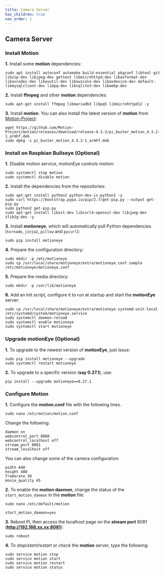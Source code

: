```yaml
---
title: Camera Server
has_children: true
nav_order: 1
---
```


## Camera Server

### Install Motion

**1.** Install some **motion** dependencies:

```
sudo apt install autoconf automake build-essential pkgconf libtool git libzip-dev libjpeg-dev gettext libmicrohttpd-dev libavformat-dev libavcodec-dev libavutil-dev libswscale-dev libavdevice-dev default-libmysqlclient-dev libpq-dev libsqlite3-dev libwebp-dev
```

**2.** Install **ffmpeg** and other **motion** dependencies:

```
sudo apt-get install ffmpeg libmariadb3 libpq5 libmicrohttpd12 -y
```

**3.** Install **motion**. You can also install the latest version of **motion** from [Motion-Project](https://github.com/Motion-Project/motion/releases):

```
wget https://github.com/Motion-Project/motion/releases/download/release-4.3.2/pi_buster_motion_4.3.2-1_armhf.deb 
sudo dpkg -i pi_buster_motion_4.3.2-1_armhf.deb 
```

### Install on Raspbian Bullseye (Optional)

**1.** Disable motion service, motionEye controls motion:

```
sudo systemctl stop motion
sudo systemctl disable motion 
```

**2.** Install the dependencies from the repositories:

```
sudo apt-get install python2 python-dev-is-python2 -y
sudo curl https://bootstrap.pypa.io/pip/2.7/get-pip.py --output get-pip.py
sudo python2 get-pip.py
sudo apt-get install libssl-dev libcurl4-openssl-dev libjpeg-dev zlib1g-dev -y
```

**3.** Install **motioneye**, which will automatically pull Python dependencies (`tornado`, `jinja2`, `pillow` and `pycurl`):

`sudo pip install motioneye`

**4.** Prepare the configuration directory:

```
sudo mkdir -p /etc/motioneye
sudo cp /usr/local/share/motioneye/extra/motioneye.conf.sample /etc/motioneye/motioneye.conf
```

**5.** Prepare the media directory:

`sudo mkdir -p /var/lib/motioneye`

**6.** Add an init script, configure it to run at startup and start the **motionEye** server:

```
sudo cp /usr/local/share/motioneye/extra/motioneye.systemd-unit-local /etc/systemd/system/motioneye.service
sudo systemctl daemon-reload
sudo systemctl enable motioneye
sudo systemctl start motioneye
```

### Upgrade motionEye (Optional)

**1.** To upgrade to the newest version of **motionEye**, just issue:

```
sudo pip install motioneye --upgrade
sudo systemctl restart motioneye
```

**2.** To upgrade to a specific version (**say 0.27.1**), use:

`pip install --upgrade motioneye==0.27.1`

### Configure Motion

**1.** Configure the **motion.conf** file with the following lines.

`sudo nano /etc/motion/motion.conf`

Change the following:
```
daemon on
webcontrol_port 8080
webcontrol_localhost off
stream_port 8081
stream_localhost off
```

You can also change some of the camera configuration:
```
width 640
height 480
framerate 30
movie_quality 45
```

**2.** To enable the **motion daemon**, change the status of the `start_motion_daemon` in the **motion** file:

`sudo nano /etc/default/motion`

```
start_motion_daemon=yes
```

**3.** Reboot Pi, then access the localhost page on the **stream port** 8081 (**http://192.168.xx.xx:8081**):

`sudo reboot`

**4.** To *stop/start/restart* or *check* the **motion** server, type the following:

```
sudo service motion stop
sudo service motion start
sudo service motion restart
sudo service motion status
```